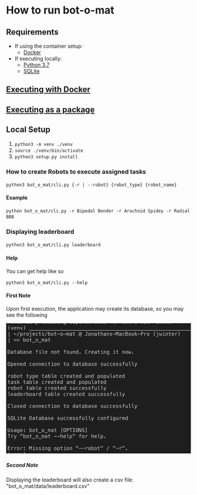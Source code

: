 # How to run bot-o-mat

## Requirements

* If using the container setup:
  * [Docker](https://docs.docker.com/install/)
* If executing locally:
  * [Python 3.7](https://www.python.org/downloads/)
  * [SQLite](https://sqlite.org/download.html)

## [Executing with Docker](./run_docker.md)

## [Executing as a package](./run_package.md)

## Local Setup

1. `python3 -m venv ./venv`
2. `source ./venv/bin/activate`
3. `python3 setup.py install`

### How to create Robots to execute assigned tasks

`python3 bot_o_mat/cli.py {-r | --robot} {robot_type} {robot_name}`

#### Example

```shell
python bot_o_mat/cli.py -r Bipedal Bender -r Arachnid Spidey -r Radial BB8
```

### Displaying leaderboard

`python3 bot_o_mat/cli.py leaderboard`

#### Help

You can get help like so

```shell
python3 bot_o_mat/cli.py --help

```

#### First Note

Upon first execution, the application may create its database, so you may see the following

![database was successfully built](database_built.png)

##### Second Note

Displaying the leaderboard will also create a csv file: "bot_o_mat/data/leaderboard.csv"
